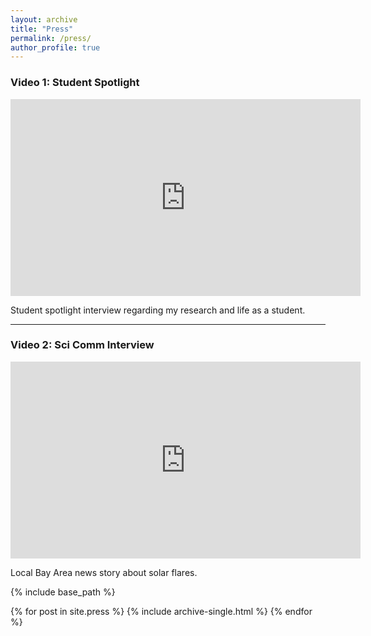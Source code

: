 ```yaml
---
layout: archive
title: "Press"
permalink: /press/
author_profile: true
---
```

### Video 1: Student Spotlight

<iframe width="560" height="315" src="https://www.youtube.com/embed/UbX1JVADu-8" frameborder="0" allow="accelerometer; autoplay; clipboard-write; encrypted-media; gyroscope; picture-in-picture" allowfullscreen></iframe>

Student spotlight interview regarding my research and life as a student.


---

### Video 2: Sci Comm Interview

<iframe width="560" height="315" src="https://www.youtube.com/embed/M3Lrjj7djyU" frameborder="0" allow="accelerometer; autoplay; clipboard-write; encrypted-media; gyroscope; picture-in-picture" allowfullscreen></iframe>

Local Bay Area news story about solar flares.

{% include base_path %}

{% for post in site.press %}
  {% include archive-single.html %}
{% endfor %}
